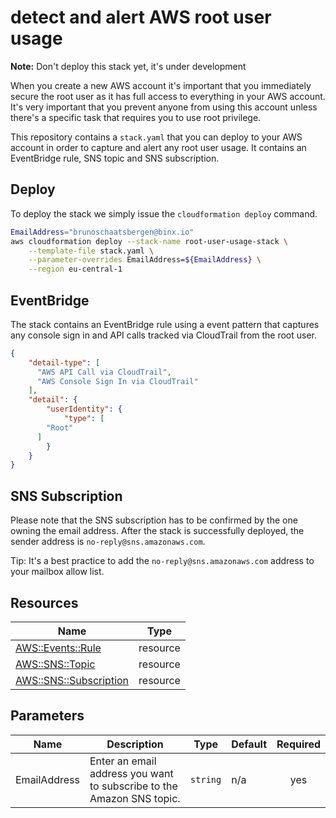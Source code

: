 # detect and alert AWS root user usage

**Note:** Don't deploy this stack yet, it's under development

When you create a new AWS account it's important that you immediately secure the root user as it has full access to everything in your AWS account. It's very important that you prevent anyone from using this account unless there's a specific task that requires you to use root privilege.

This repository contains a `stack.yaml` that you can deploy to your AWS account in order to capture and alert any root user usage. It contains an EventBridge rule, SNS topic and SNS subscription.

## Deploy

To deploy the stack we simply issue the `cloudformation deploy` command.

```sh
EmailAddress="brunoschaatsbergen@binx.io"
aws cloudformation deploy --stack-name root-user-usage-stack \
    --template-file stack.yaml \
    --parameter-overrides EmailAddress=${EmailAddress} \
    --region eu-central-1
```

## EventBridge

The stack contains an EventBridge rule using a event pattern that captures
any console sign in and API calls tracked via CloudTrail from the root user.

```json
{
	"detail-type": [
      "AWS API Call via CloudTrail", 
      "AWS Console Sign In via CloudTrail"
    ],
	"detail": {
		"userIdentity": {
			"type": [
        "Root"
      ]
		}
	}
}
```

## SNS Subscription

Please note that the SNS subscription has to be confirmed by the one owning the email address. After the stack is successfully deployed, the sender address is `no-reply@sns.amazonaws.com`.

Tip: It's a best practice to add the `no-reply@sns.amazonaws.com` address to your mailbox allow list.

## Resources

| Name                                                                                                                                                 | Type     |
| ---------------------------------------------------------------------------------------------------------------------------------------------------- | -------- |
| [AWS::Events::Rule](https://docs.aws.amazon.com/AWSCloudFormation/latest/UserGuide/aws-resource-events-rule.html#aws-resource-events-rule--examples) | resource |
| [AWS::SNS::Topic](https://docs.aws.amazon.com/AWSCloudFormation/latest/UserGuide/aws-properties-sns-topic.html)                                      | resource |
| [AWS::SNS::Subscription](https://docs.aws.amazon.com/AWSCloudFormation/latest/UserGuide/aws-resource-sns-subscription.html)                          | resource |

## Parameters

| Name         | Description                                                           | Type     | Default | Required |
| ------------ | --------------------------------------------------------------------- | -------- | ------- | :------: |
| EmailAddress | Enter an email address you want to subscribe to the Amazon SNS topic. | `string` | n/a     |   yes    |
